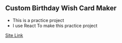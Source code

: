 ## Custom Birthday Wish Card Maker
- This is a practice project
- I use React To make this practice project

<a href="https://birthdayws.netlify.app/">Site Link<a/>
